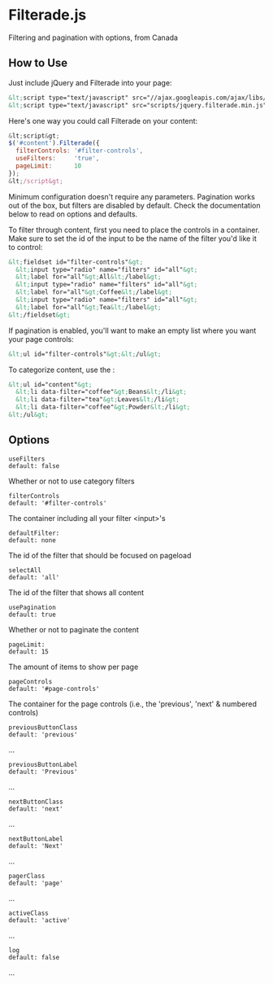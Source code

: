 # Filterade.js

Filtering and pagination with options, from Canada

## How to Use

Just include jQuery and Filterade into your page:

```html
&lt;script type="text/javascript" src="//ajax.googleapis.com/ajax/libs/jquery/1.10.2/jquery.min.js"&gt;&lt;/script&gt;
&lt;script type="text/javascript" src="scripts/jquery.filterade.min.js"&gt;&lt;/script&gt;
```

Here's one way you could call Filterade on your content:

```js
&lt;script&gt;
$('#content').Filterade({
  filterControls: '#filter-controls',
  useFilters:     'true',
  pageLimit:      10
});
&lt;/script&gt;
```

Minimum configuration doesn't require any parameters. Pagination works out of the box, but filters are disabled by default. Check the documentation below to read on options and defaults.

To filter through content, first you need to place the controls in a container. Make sure to set the id of the input to be the name of the filter you'd like it to control:

```html
&lt;fieldset id="filter-controls"&gt;
  &lt;input type="radio" name="filters" id="all"&gt;
  &lt;label for="all"&gt;All&lt;/label&gt;
  &lt;input type="radio" name="filters" id="all"&gt;
  &lt;label for="all"&gt;Coffee&lt;/label&gt;
  &lt;input type="radio" name="filters" id="all"&gt;
  &lt;label for="all"&gt;Tea&lt;/label&gt;
&lt;/fieldset&gt;
```

If pagination is enabled, you'll want to make an empty list where you want your page controls:

```html
&lt;ul id="filter-controls"&gt;&lt;/ul&gt;
```

To categorize content, use the :

```html
&lt;ul id="content"&gt;
  &lt;li data-filter="coffee"&gt;Beans&lt;/li&gt;
  &lt;li data-filter="tea"&gt;Leaves&lt;/li&gt;
  &lt;li data-filter="coffee"&gt;Powder&lt;/li&gt;
&lt;/ul&gt;
```

## Options

```
useFilters
default: false
```
Whether or not to use category filters

```
filterControls       
default: '#filter-controls'
```
The container including all your filter &lt;input&gt;'s

```
defaultFilter:        
default: none
```
The id of the filter that should be focused on pageload

```
selectAll
default: 'all'
```
The id of the filter that shows all content

```
usePagination
default: true
```
Whether or not to paginate the content

```
pageLimit:
default: 15
```
The amount of items to show per page

```
pageControls
default: '#page-controls'
```
The container for the page controls (i.e., the 'previous', 'next' &amp; numbered controls)

```
previousButtonClass
default: 'previous'
```
...

```
previousButtonLabel
default: 'Previous'
```
...

```
nextButtonClass
default: 'next'
```
...

```
nextButtonLabel
default: 'Next'
```
...

```
pagerClass
default: 'page'
```
...

```
activeClass
default: 'active' 
```
...

```
log
default: false
```
...
